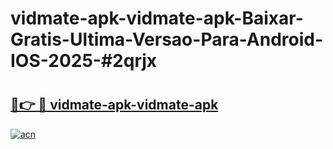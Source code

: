 # vidmate-apk-vidmate-apk-Baixar-Gratis-Ultima-Versao-Para-Android-IOS-2025-#2qrjx

# <h2><a href="https://ainizakaria.my?title=vidmate-apk-vidmate-apk&ref=24M">🔗👉 🔴 vidmate-apk-vidmate-apk</a></h2>

[![acn](https://github.com/user-attachments/assets/0f9c940e-d8b0-45ae-aac7-cd30a18b3e1c)](https://ainizakaria.my?title=vidmate-apk-vidmate-apk&ref=24M)

